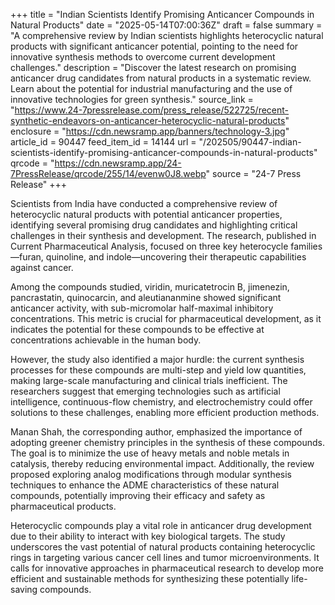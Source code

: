 +++
title = "Indian Scientists Identify Promising Anticancer Compounds in Natural Products"
date = "2025-05-14T07:00:36Z"
draft = false
summary = "A comprehensive review by Indian scientists highlights heterocyclic natural products with significant anticancer potential, pointing to the need for innovative synthesis methods to overcome current development challenges."
description = "Discover the latest research on promising anticancer drug candidates from natural products in a systematic review. Learn about the potential for industrial manufacturing and the use of innovative technologies for green synthesis."
source_link = "https://www.24-7pressrelease.com/press_release/522725/recent-synthetic-endeavors-on-anticancer-heterocyclic-natural-products"
enclosure = "https://cdn.newsramp.app/banners/technology-3.jpg"
article_id = 90447
feed_item_id = 14144
url = "/202505/90447-indian-scientists-identify-promising-anticancer-compounds-in-natural-products"
qrcode = "https://cdn.newsramp.app/24-7PressRelease/qrcode/255/14/evenw0J8.webp"
source = "24-7 Press Release"
+++

<p>Scientists from India have conducted a comprehensive review of heterocyclic natural products with potential anticancer properties, identifying several promising drug candidates and highlighting critical challenges in their synthesis and development. The research, published in Current Pharmaceutical Analysis, focused on three key heterocycle families—furan, quinoline, and indole—uncovering their therapeutic capabilities against cancer.</p><p>Among the compounds studied, viridin, muricatetrocin B, jimenezin, pancrastatin, quinocarcin, and aleutiananmine showed significant anticancer activity, with sub-micromolar half-maximal inhibitory concentrations. This metric is crucial for pharmaceutical development, as it indicates the potential for these compounds to be effective at concentrations achievable in the human body.</p><p>However, the study also identified a major hurdle: the current synthesis processes for these compounds are multi-step and yield low quantities, making large-scale manufacturing and clinical trials inefficient. The researchers suggest that emerging technologies such as artificial intelligence, continuous-flow chemistry, and electrochemistry could offer solutions to these challenges, enabling more efficient production methods.</p><p>Manan Shah, the corresponding author, emphasized the importance of adopting greener chemistry principles in the synthesis of these compounds. The goal is to minimize the use of heavy metals and noble metals in catalysis, thereby reducing environmental impact. Additionally, the review proposed exploring analog modifications through modular synthesis techniques to enhance the ADME characteristics of these natural compounds, potentially improving their efficacy and safety as pharmaceutical products.</p><p>Heterocyclic compounds play a vital role in anticancer drug development due to their ability to interact with key biological targets. The study underscores the vast potential of natural products containing heterocyclic rings in targeting various cancer cell lines and tumor microenvironments. It calls for innovative approaches in pharmaceutical research to develop more efficient and sustainable methods for synthesizing these potentially life-saving compounds.</p>